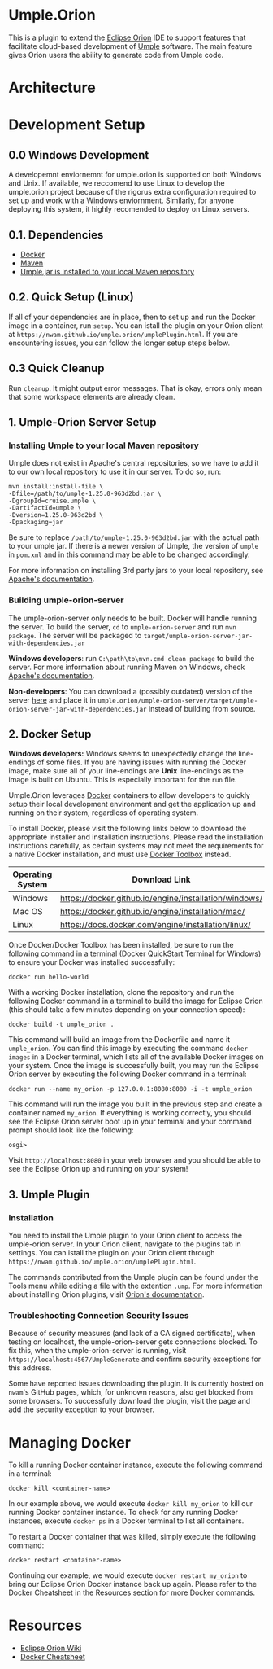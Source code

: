 # Umple.Orion

This is a plugin to extend the [Eclipse Orion] IDE to support features that facilitate cloud-based development of [Umple] software. The main feature gives Orion users the ability to generate code from Umple code.

# Architecture


# Development Setup

## 0.0 Windows Development
A developemnt enviornemnt for umple.orion is supported on both Windows and Unix. If available, we reccomend to use Linux to develop the umple.orion project because of the rigorus extra configuration required to set up and work with a Windows enviornment. Similarly, for anyone deploying this system, it highly recomended to deploy on Linux servers.  

## 0.1. Dependencies
 - [Docker](#2-docker-setup)
 - [Maven](https://maven.apache.org/install.html)
 - [Umple.jar is installed to your local Maven repository](#installing-umple-to-your-local-maven-repository)

## 0.2. Quick Setup (Linux)
If all of your dependencies are in place, then to set up and run the Docker image in a container, run `setup`. You can istall the plugin on your Orion client at `https://nwam.github.io/umple.orion/umplePlugin.html`. If you are encountering issues, you can follow the longer setup steps below.

## 0.3 Quick Cleanup
Run `cleanup`. It might output error messages. That is okay, errors only mean that some workspace elements are already clean.

## 1. Umple-Orion Server Setup
### Installing Umple to your local Maven repository
Umple does not exist in Apache's central repositories, so we have to add it to our own local repository to use it in our server. To do so, run: 

```
mvn install:install-file \
-Dfile=/path/to/umple-1.25.0-963d2bd.jar \
-DgroupId=cruise.umple \
-DartifactId=umple \
-Dversion=1.25.0-963d2bd \
-Dpackaging=jar
```
Be sure to replace `/path/to/umple-1.25.0-963d2bd.jar` with the actual path to your umple jar. If there is a newer version of Umple, the version of `umple` in `pom.xml` and in this command may be able to be changed accordingly.

For more information on installing 3rd party jars to your local repository, see [Apache's documentation](https://maven.apache.org/guides/mini/guide-3rd-party-jars-local.html).

### Building umple-orion-server
The umple-orion-server only needs to be built. Docker will handle running the server. To build the server, `cd` to `umple-orion-server` and run `mvn package`. The server will be packaged to `target/umple-orion-server-jar-with-dependencies.jar`

**Windows developers**: run `C:\path\to\mvn.cmd clean package` to build the server. For more information about running Maven on Windows, check [Apache's documentation](https://maven.apache.org/guides/getting-started/windows-prerequisites.html). 

**Non-developers**: You can download a (possibly outdated) version of the server [here](https://drive.google.com/open?id=0ByO4l0WBF7WAblgwaEhibE1kZ3c) and place it in `umple.orion/umple-orion-server/target/umple-orion-server-jar-with-dependencies.jar` instead of building from source. 

## 2. Docker Setup

**Windows developers:** Windows seems to unexpectedly change the line-endings of some files. If you are having issues with running the Docker image, make sure all of your line-endings are **Unix** line-endings as the image is built on Ubuntu. This is especially important for the `run` file.

Umple.Orion leverages [Docker] containers to allow developers to quickly setup their local development environment and get the application up and running on their system, regardless of operating system. 

To install Docker, please visit the following links below to download the appropriate installer and installation instructions. Please read the installation instructions carefully, as certain systems may not meet the requirements for a native Docker installation, and must use [Docker Toolbox] instead. 

| Operating System | Download Link                                         |
|------------------|-------------------------------------------------------|
| Windows          | https://docker.github.io/engine/installation/windows/ |
| Mac OS           | https://docker.github.io/engine/installation/mac/     |
| Linux            | https://docs.docker.com/engine/installation/linux/    |

Once Docker/Docker Toolbox has been installed, be sure to run the following command in a terminal (Docker QuickStart Terminal for Windows) to ensure your Docker was installed successfully:

```
docker run hello-world
```

With a working Docker installation, clone the repository and run the following Docker command in a terminal to build the image for Eclipse Orion (this should take a few minutes depending on your connection speed):

```
docker build -t umple_orion .
```

This command will build an image from the Dockerfile and name it `umple_orion`. You can find this image by executing the command `docker images` in a Docker terminal, which lists all of the available Docker images on your system. Once the image is successfully built, you may run the Eclipse Orion server by executing the following Docker command in a terminal:

```
docker run --name my_orion -p 127.0.0.1:8080:8080 -i -t umple_orion
```

This command will run the image you built in the previous step and create a container named `my_orion`. If everything is working correctly, you should see the Eclipse Orion server boot up in your terminal and your command prompt should look like the following:

```
osgi>
```

Visit `http://localhost:8080` in your web browser and you should be able to see the Eclipse Orion up and running on your system! 

## 3. Umple Plugin

### Installation
You need to install the Umple plugin to your Orion client to access the umple-orion server. In your Orion client, navigate to the plugins tab in settings. You can istall the plugin on your Orion client through `https://nwam.github.io/umple.orion/umplePlugin.html`. 

The commands contributed from the Umple plugin can be found under the Tools menu while editing a file with the extention `.ump`. For more information about installing Orion plugins, visit [Orion's documentation](https://wiki.eclipse.org/Orion/How_Tos/Installing_A_Plugin).

### Troubleshooting Connection Security Issues
Because of security measures (and lack of a CA signed certificate), when testing on localhost, the umple-orion-server gets connections blocked. To fix this, when the umple-orion-server is running, visit `https://localhost:4567/UmpleGenerate` and confirm security exceptions for this address.

Some have reported issues downloading the plugin. It is currently hosted on `nwam`'s GitHub pages, which, for unknown reasons, also get blocked from some browsers. To successfully download the plugin, visit the page and add the security exception to your browser.

# Managing Docker

To kill a running Docker container instance, execute the following command in a terminal:

```
docker kill <container-name>
```

In our example above, we would execute `docker kill my_orion` to kill our running Docker container instance. To check for any running Docker instances, execute `docker ps` in a Docker terminal to list all containers.

To restart a Docker container that was killed, simply execute the following command:

```
docker restart <container-name>
```

Continuing our example, we would execute `docker restart my_orion` to bring our Eclipse Orion Docker instance back up again. Please refer to the Docker Cheatsheet in the Resources section for more Docker commands.


# Resources
- [Eclipse Orion Wiki](https://wiki.eclipse.org/Orion)
- [Docker Cheatsheet](https://github.com/wsargent/docker-cheat-sheet)

[Eclipse Orion]: http://orionhub.org
[Umple]: http://umple.org
[Docker]: http://docker.com
[Docker Toolbox]: https://www.docker.com/products/docker-toolbox
